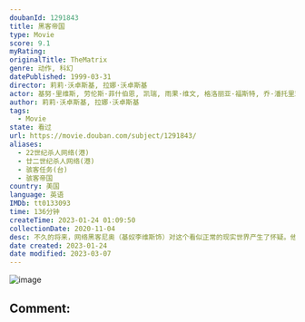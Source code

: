 ```yaml
---
doubanId: 1291843
title: 黑客帝国
type: Movie
score: 9.1
myRating: 
originalTitle: TheMatrix
genre: 动作, 科幻
datePublished: 1999-03-31
director: 莉莉·沃卓斯基, 拉娜·沃卓斯基
actor: 基努·里维斯, 劳伦斯·菲什伯恩, 凯瑞, 雨果·维文, 格洛丽亚·福斯特, 乔·潘托里亚诺, 马库斯·钟, 朱利安·阿拉汗加, 马特·多兰, 贝琳达·麦克洛里, 安东尼雷派克, 罗伯特·泰勒, 阿达·尼科德莫, 罗温·维特, 塔玛拉·布朗, 纳塔莉·特珍, 比尔·扬, 克里斯·斯科特, 纳许·埃哲顿, 张磊, 户田惠子, 童自荣, 保罗·戈达德, 沈晓谦, 金永钢
author: 莉莉·沃卓斯基, 拉娜·沃卓斯基
tags:
  - Movie
state: 看过
url: https://movie.douban.com/subject/1291843/
aliases:
  - 22世纪杀人网络(港)
  - 廿二世纪杀人网络(港)
  - 骇客任务(台)
  - 骇客帝国
country: 美国
language: 英语
IMDb: tt0133093
time: 136分钟
createTime: 2023-01-24 01:09:50
collectionDate: 2020-11-04
desc: 不久的将来，网络黑客尼奥（基奴李维斯饰）对这个看似正常的现实世界产生了怀疑。他结识了黑客崔妮蒂（凯莉·安·摩丝饰），并见到了黑客组织的首领墨菲斯（劳伦斯·菲什伯恩饰）。墨菲斯告诉他，现实世界其实...
date created: 2023-01-24
date modified: 2023-03-07
---
```


![image](p451926968.jpg)

Comment:
---
